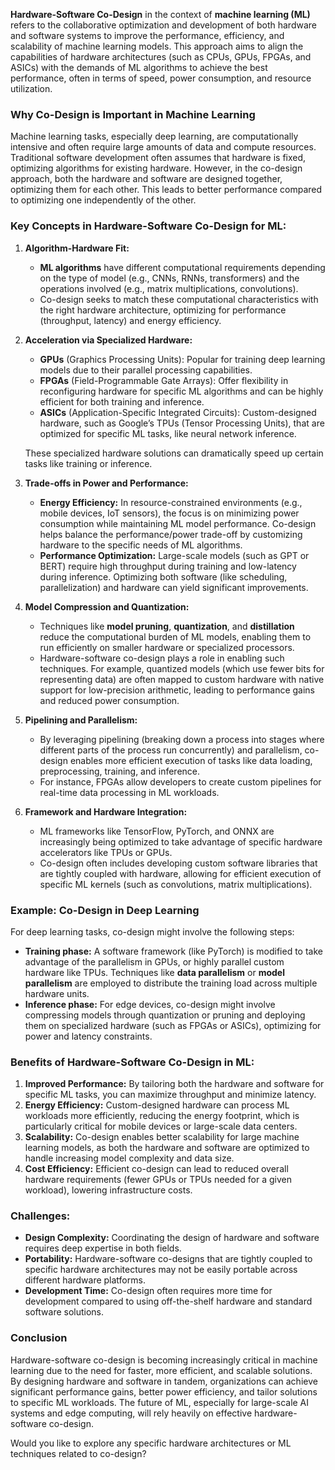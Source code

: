 **Hardware-Software Co-Design** in the context of **machine learning (ML)** refers to the collaborative optimization and development of both hardware and software systems to improve the performance, efficiency, and scalability of machine learning models. This approach aims to align the capabilities of hardware architectures (such as CPUs, GPUs, FPGAs, and ASICs) with the demands of ML algorithms to achieve the best performance, often in terms of speed, power consumption, and resource utilization.

### Why Co-Design is Important in Machine Learning

Machine learning tasks, especially deep learning, are computationally intensive and often require large amounts of data and compute resources. Traditional software development often assumes that hardware is fixed, optimizing algorithms for existing hardware. However, in the co-design approach, both the hardware and software are designed together, optimizing them for each other. This leads to better performance compared to optimizing one independently of the other.

### Key Concepts in Hardware-Software Co-Design for ML:

1. **Algorithm-Hardware Fit:**
   - **ML algorithms** have different computational requirements depending on the type of model (e.g., CNNs, RNNs, transformers) and the operations involved (e.g., matrix multiplications, convolutions).
   - Co-design seeks to match these computational characteristics with the right hardware architecture, optimizing for performance (throughput, latency) and energy efficiency.
   
2. **Acceleration via Specialized Hardware:**
   - **GPUs** (Graphics Processing Units): Popular for training deep learning models due to their parallel processing capabilities.
   - **FPGAs** (Field-Programmable Gate Arrays): Offer flexibility in reconfiguring hardware for specific ML algorithms and can be highly efficient for both training and inference.
   - **ASICs** (Application-Specific Integrated Circuits): Custom-designed hardware, such as Google’s TPUs (Tensor Processing Units), that are optimized for specific ML tasks, like neural network inference.
   
   These specialized hardware solutions can dramatically speed up certain tasks like training or inference.

3. **Trade-offs in Power and Performance:**
   - **Energy Efficiency:** In resource-constrained environments (e.g., mobile devices, IoT sensors), the focus is on minimizing power consumption while maintaining ML model performance. Co-design helps balance the performance/power trade-off by customizing hardware to the specific needs of ML algorithms.
   - **Performance Optimization:** Large-scale models (such as GPT or BERT) require high throughput during training and low-latency during inference. Optimizing both software (like scheduling, parallelization) and hardware can yield significant improvements.

4. **Model Compression and Quantization:**
   - Techniques like **model pruning**, **quantization**, and **distillation** reduce the computational burden of ML models, enabling them to run efficiently on smaller hardware or specialized processors.
   - Hardware-software co-design plays a role in enabling such techniques. For example, quantized models (which use fewer bits for representing data) are often mapped to custom hardware with native support for low-precision arithmetic, leading to performance gains and reduced power consumption.

5. **Pipelining and Parallelism:**
   - By leveraging pipelining (breaking down a process into stages where different parts of the process run concurrently) and parallelism, co-design enables more efficient execution of tasks like data loading, preprocessing, training, and inference.
   - For instance, FPGAs allow developers to create custom pipelines for real-time data processing in ML workloads.

6. **Framework and Hardware Integration:**
   - ML frameworks like TensorFlow, PyTorch, and ONNX are increasingly being optimized to take advantage of specific hardware accelerators like TPUs or GPUs.
   - Co-design often includes developing custom software libraries that are tightly coupled with hardware, allowing for efficient execution of specific ML kernels (such as convolutions, matrix multiplications).

### Example: Co-Design in Deep Learning

For deep learning tasks, co-design might involve the following steps:
- **Training phase:** A software framework (like PyTorch) is modified to take advantage of the parallelism in GPUs, or highly parallel custom hardware like TPUs. Techniques like **data parallelism** or **model parallelism** are employed to distribute the training load across multiple hardware units.
- **Inference phase:** For edge devices, co-design might involve compressing models through quantization or pruning and deploying them on specialized hardware (such as FPGAs or ASICs), optimizing for power and latency constraints.

### Benefits of Hardware-Software Co-Design in ML:
1. **Improved Performance:** By tailoring both the hardware and software for specific ML tasks, you can maximize throughput and minimize latency.
2. **Energy Efficiency:** Custom-designed hardware can process ML workloads more efficiently, reducing the energy footprint, which is particularly critical for mobile devices or large-scale data centers.
3. **Scalability:** Co-design enables better scalability for large machine learning models, as both the hardware and software are optimized to handle increasing model complexity and data size.
4. **Cost Efficiency:** Efficient co-design can lead to reduced overall hardware requirements (fewer GPUs or TPUs needed for a given workload), lowering infrastructure costs.

### Challenges:
- **Design Complexity:** Coordinating the design of hardware and software requires deep expertise in both fields.
- **Portability:** Hardware-software co-designs that are tightly coupled to specific hardware architectures may not be easily portable across different hardware platforms.
- **Development Time:** Co-design often requires more time for development compared to using off-the-shelf hardware and standard software solutions.

### Conclusion

Hardware-software co-design is becoming increasingly critical in machine learning due to the need for faster, more efficient, and scalable solutions. By designing hardware and software in tandem, organizations can achieve significant performance gains, better power efficiency, and tailor solutions to specific ML workloads. The future of ML, especially for large-scale AI systems and edge computing, will rely heavily on effective hardware-software co-design.

Would you like to explore any specific hardware architectures or ML techniques related to co-design?
